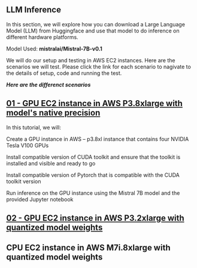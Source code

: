 ## LLM Inference
In this section, we will explore how you can download a Large Language Model (LLM) from Huggingface and use that model to do inference on different hardware platforms.

Model Used: **mistralai/Mistral-7B-v0.1**

We will do our setup and testing in AWS EC2 instances. Here are the scenarios we will test. Please click the link for each scenario to nagivate to the details of setup, code and running the test.

***Here are the differenct scenarios***
## [01 - GPU EC2 instance in AWS P3.8xlarge with model's native precision](https://github.com/rajiv-sudo/LLM-Inference/tree/main/LLM_Mistral_7B_Inference_EC2_GPU)

In this tutorial, we will:

Create a GPU instance in AWS – p3.8xl instance that contains four NVIDIA Tesla V100 GPUs

Install compatible version of CUDA toolkit and ensure that the toolkit is installed and visible and ready to go

Install compatible version of Pytorch that is compatible with the CUDA toolkit version

Run inference on the GPU instance using the Mistral 7B model and the provided Jupyter notebook

## [02 - GPU EC2 instance in AWS P3.2xlarge with quantized model weights](https://github.com/rajiv-sudo/LLM-Inference/tree/main/LLM_Mistral_7B_Quantized_Inference_EC2_GPU)

## CPU EC2 instance in AWS M7i.8xlarge with quantized model weights
